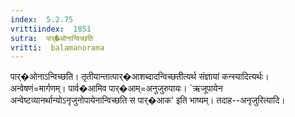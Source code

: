 ```yaml
---
index:  5.2.75
vrittiindex:  1851
sutra:  पार्�ओनान्विच्छति
vritti:  balamanorama 
---
```


पार्�ओनाऽन्विच्छति। तृतीयान्तात्पार्�आशब्दादन्विच्छतीत्यर्थ संज्ञायां कन्स्यादित्यर्थः। अन्वेषणं=मार्गणम्। पार्व�आमिव पार्�आम्=अनुजुरुपायः। `ऋजूपायेन अन्वेष्टव्यानर्थान्योऽनृजुनोपायेनान्विच्छति स पार्�आक' इति भाष्यम्। तदाह--अनृजुरित्यादि। 

